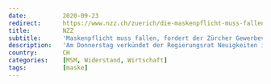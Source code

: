 ```yaml
---
date:          2020-09-23
redirect:      https://www.nzz.ch/zuerich/die-maskenpflicht-muss-fallen-weil-sie-umsaetze-vernichtet-fordert-der-zuercher-gewerbeverband-er-steht-nicht-isoliert-da-ld.1578151
title:         NZZ
subtitle:      'Maskenpflicht muss fallen, fordert der Zürcher Gewerbeverband'
description:   'Am Donnerstag verkündet der Regierungsrat Neuigkeiten in Sachen Corona-Massnahmen. Die Zahl der Ansteckungen im Kanton Zürich ist leicht rückläufig. Der kantonale Gewerbeverband hofft, dass die Maskenpflicht für kleine Detaillisten aufgehoben wird.'
country:       CH
categories:    [MSM, Widerstand, Wirtschaft]
tags:          [maske]
---
```

